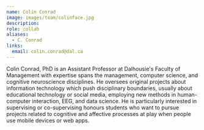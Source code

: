 ```yaml
---
name: Colin Conrad
image: images/team/colinface.jpg
description:
role: collab
aliases:
  - C. Conrad
links:
  email: colin.conrad@dal.ca
---
```


Colin Conrad, PhD is an Assistant Professor at Dalhousie's Faculty of Management with expertise spans the management, computer science, and cognitive neuroscience disciplines. He oversees original projects about information technology which push disciplinary boundaries, usually about educational technology or social media, employing new methods in human-computer interaction, EEG, and data science. He is particularly interested in supervising or co-supervising honours students who want to pursue projects related to cognitive and affective processes at play when people use mobile devices or web apps.
